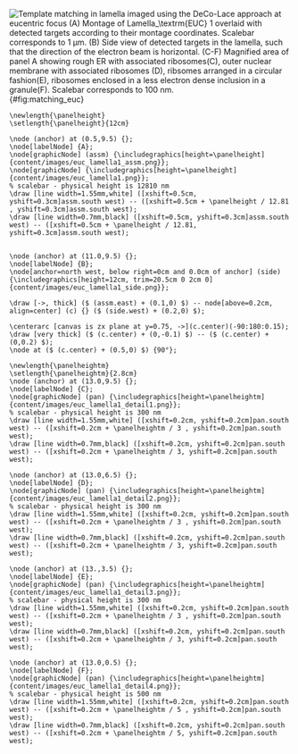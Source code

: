 
![Template matching in lamella imaged using the DeCo-Lace approach at eucentric
focus (A) Montage of Lamella$_\textrm{EUC}$ 1 overlaid with detected targets according to
their montage coordinates. Scalebar corresponds to 1 μm. (B) Side view of detected targets in the lamella, such that the
direction of the electron beam is horizontal. (C-F) Magnified area of panel A
showing rough ER with associated ribosomes(C), outer nuclear membrane with
associated ribosomes (D), ribsomes arranged in a circular fashion(E), ribosomes
enclosed in a less electron dense inclusion in a granule(F). Scalebar corresponds to 100 nm.](tikz:matching_euc){#fig:matching_euc}

```{.tikz-figure #matching_euc width=17cm height=10cm draft=false}
\newlength{\panelheight}
\setlength{\panelheight}{12cm}

\node (anchor) at (0.5,9.5) {}; 
\node[labelNode] {A};
\node[graphicNode] (assm) {\includegraphics[height=\panelheight]{content/images/euc_lamella1_assm.png}};
\node[graphicNode] {\includegraphics[height=\panelheight]{content/images/euc_lamella1.png}};
% scalebar - physical height is 12810 nm
\draw [line width=1.55mm,white] ([xshift=0.5cm, yshift=0.3cm]assm.south west) -- ([xshift=0.5cm + \panelheight / 12.81 , yshift=0.3cm]assm.south west);
\draw [line width=0.7mm,black] ([xshift=0.5cm, yshift=0.3cm]assm.south west) -- ([xshift=0.5cm + \panelheight / 12.81, yshift=0.3cm]assm.south west);


\node (anchor) at (11.0,9.5) {}; 
\node[labelNode] {B};
\node[anchor=north west, below right=0cm and 0.0cm of anchor] (side) {\includegraphics[height=12cm, trim=20.5cm 0 2cm 0]{content/images/euc_lamella1_side.png}};

\draw [->, thick] ($ (assm.east) + (0.1,0) $) -- node[above=0.2cm, align=center] (c) {} ($ (side.west) + (0.2,0) $);

\centerarc [canvas is zx plane at y=0.75, ->](c.center)(-90:180:0.15);
\draw [very thick] ($ (c.center) + (0,-0.1) $) -- ($ (c.center) + (0,0.2) $);
\node at ($ (c.center) + (0.5,0) $) {90°};

\newlength{\panelheightm}
\setlength{\panelheightm}{2.8cm}
\node (anchor) at (13.0,9.5) {}; 
\node[labelNode] {C};
\node[graphicNode] (pan) {\includegraphics[height=\panelheightm]{content/images/euc_lamella1_detail1.png}};
% scalebar - physical height is 300 nm
\draw [line width=1.55mm,white] ([xshift=0.2cm, yshift=0.2cm]pan.south west) -- ([xshift=0.2cm + \panelheightm / 3 , yshift=0.2cm]pan.south west);
\draw [line width=0.7mm,black] ([xshift=0.2cm, yshift=0.2cm]pan.south west) -- ([xshift=0.2cm + \panelheightm / 3, yshift=0.2cm]pan.south west);

\node (anchor) at (13.0,6.5) {}; 
\node[labelNode] {D};
\node[graphicNode] (pan) {\includegraphics[height=\panelheightm]{content/images/euc_lamella1_detail2.png}};
% scalebar - physical height is 300 nm
\draw [line width=1.55mm,white] ([xshift=0.2cm, yshift=0.2cm]pan.south west) -- ([xshift=0.2cm + \panelheightm / 3 , yshift=0.2cm]pan.south west);
\draw [line width=0.7mm,black] ([xshift=0.2cm, yshift=0.2cm]pan.south west) -- ([xshift=0.2cm + \panelheightm / 3, yshift=0.2cm]pan.south west);

\node (anchor) at (13.,3.5) {}; 
\node[labelNode] {E};
\node[graphicNode] (pan) {\includegraphics[height=\panelheightm]{content/images/euc_lamella1_detail3.png}};
% scalebar - physical height is 300 nm
\draw [line width=1.55mm,white] ([xshift=0.2cm, yshift=0.2cm]pan.south west) -- ([xshift=0.2cm + \panelheightm / 3 , yshift=0.2cm]pan.south west);
\draw [line width=0.7mm,black] ([xshift=0.2cm, yshift=0.2cm]pan.south west) -- ([xshift=0.2cm + \panelheightm / 3, yshift=0.2cm]pan.south west);

\node (anchor) at (13.0,0.5) {}; 
\node[labelNode] {F};
\node[graphicNode] (pan) {\includegraphics[height=\panelheightm]{content/images/euc_lamella1_detail4.png}};
% scalebar - physical height is 500 nm
\draw [line width=1.55mm,white] ([xshift=0.2cm, yshift=0.2cm]pan.south west) -- ([xshift=0.2cm + \panelheightm / 5 , yshift=0.2cm]pan.south west);
\draw [line width=0.7mm,black] ([xshift=0.2cm, yshift=0.2cm]pan.south west) -- ([xshift=0.2cm + \panelheightm / 5, yshift=0.2cm]pan.south west);

```
